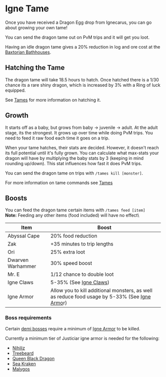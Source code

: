 # Igne Tame

Once you have received a Dragon Egg drop from Ignecarus, you can go about growing your own tame!

You can send the dragon tame out on PvM trips and it will get you loot.

Having an idle dragon tame gives a 20% reduction in log and ore cost at the [Baxtorian Bathhouses](../../minigames/baxtorian-bathhouses.md#boosts).

## Hatching the Tame

The dragon tame will take 18.5 hours to hatch. Once hatched there is a 1/30 chance its a rare shiny dragon, which is increased by 3% with a Ring of luck equipped.

See [Tames](../tames.md#hatching-the-tame) for more information on hatching it.

## Growth

It starts off as a baby, but grows from baby -> juvenile -> adult. At the adult stage, its the strongest. It grows up over time while doing PvM trips. You need to feed it raw food each time it goes on a trip.

When your tame hatches, their stats are decided. However, it doesn't reach its full potential until it's fully grown. You can calculate what max-stats your dragon will have by multiplying the baby stats by 3 (keeping in mind rounding up/down). This stat influences how fast it does PvM trips.

You can send the dragon tame on trips with `/tames kill [monster]`.

For more information on tame commands see [Tames](../tames.md)

## Boosts

You can feed the dragon tame certain items with `/tames feed [item]`\
**Note:** Feeding any other items (food included) will have no effect\\

| Item              | Boost                                                                                                                                  |
| ----------------- | -------------------------------------------------------------------------------------------------------------------------------------- |
| Abyssal Cape      | 20% food reduction                                                                                                                     |
| Zak               | +35 minutes to trip lengths                                                                                                            |
| Ori               | 25% extra loot                                                                                                                         |
| Dwarven Warhammer | 30% speed boost                                                                                                                        |
| Mr. E             | 1/12 chance to double loot                                                                                                             |
| Igne Claws        | 5-35% (See [Igne Claws](igne-equipment.md#igne-claw-creation))                                                                         |
| Igne Armor        | Allow you to kill additional monsters, as well as reduce food usage by 5-33% (See [Igne Armo](igne-equipment.md#igne-armor-creation)r) |

### Boss requirements

Certain [demi bosses](../../bosses/demi-bosses/) require a minimum of [Igne Armor](igne-equipment.md#igne-armor-creation) to be killed.

Currently a minimum tier of Justiciar igne armor is needed for the following:

* [Nihiliz](../../bosses/demi-bosses/nihiliz.md)
* [Treebeard](../../bosses/demi-bosses/treebeard.md)
* [Queen Black Dragon](../../bosses/demi-bosses/queen-black-dragon.md)
* [Sea Kraken](../../bosses/demi-bosses/sea-kraken.md)
* [Malygos](../../bosses/demi-bosses/malygos.md)
